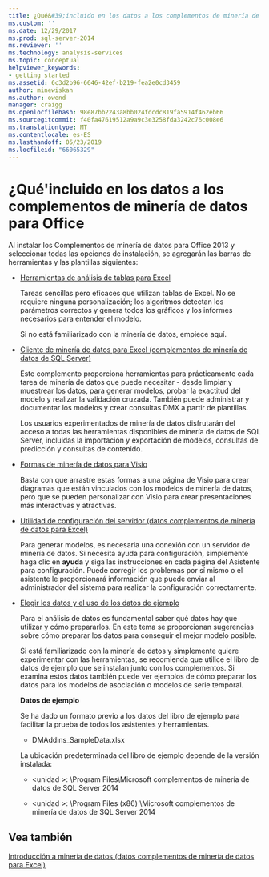 ```yaml
---
title: ¿Qué&#39;incluido en los datos a los complementos de minería de datos para Office | Microsoft Docs
ms.custom: ''
ms.date: 12/29/2017
ms.prod: sql-server-2014
ms.reviewer: ''
ms.technology: analysis-services
ms.topic: conceptual
helpviewer_keywords:
- getting started
ms.assetid: 6c3d2b96-6646-42ef-b219-fea2e0cd3459
author: minewiskan
ms.author: owend
manager: craigg
ms.openlocfilehash: 98e87bb2243a8bb024fdcdc819fa5914f462eb66
ms.sourcegitcommit: f40fa47619512a9a9c3e3258fda3242c76c008e6
ms.translationtype: MT
ms.contentlocale: es-ES
ms.lasthandoff: 05/23/2019
ms.locfileid: "66065329"
---
```

# <a name="what39s-included-in-the-data-mining-add-ins-for-office"></a>¿Qué&#39;incluido en los datos a los complementos de minería de datos para Office
  Al instalar los Complementos de minería de datos para Office 2013 y seleccionar todas las opciones de instalación, se agregarán las barras de herramientas y las plantillas siguientes:  
  
-   [Herramientas de análisis de tablas para Excel](table-analysis-tools-for-excel.md)  
  
     Tareas sencillas pero eficaces que utilizan tablas de Excel. No se requiere ninguna personalización; los algoritmos detectan los parámetros correctos y genera todos los gráficos y los informes necesarios para entender el modelo.  
  
     Si no está familiarizado con la minería de datos, empiece aquí.  
  
-   [Cliente de minería de datos para Excel &#40;complementos de minería de datos de SQL Server&#41;](data-mining-client-for-excel-sql-server-data-mining-add-ins.md)  
  
     Este complemento proporciona herramientas para prácticamente cada tarea de minería de datos que puede necesitar - desde limpiar y muestrear los datos, para generar modelos, probar la exactitud del modelo y realizar la validación cruzada. También puede administrar y documentar los modelos y crear consultas DMX a partir de plantillas.  
  
     Los usuarios experimentados de minería de datos disfrutarán del acceso a todas las herramientas disponibles de minería de datos de SQL Server, incluidas la importación y exportación de modelos, consultas de predicción y consultas de contenido.  
  
-   [Formas de minería de datos para Visio](data-mining-shapes-for-visio.md)  
  
     Basta con que arrastre estas formas a una página de Visio para crear diagramas que están vinculados con los modelos de minería de datos, pero que se pueden personalizar con Visio para crear presentaciones más interactivas y atractivas.  
  
-   [Utilidad de configuración del servidor &#40;datos complementos de minería de datos para Excel&#41;](server-configuration-utility-data-mining-add-ins-for-excel.md)  
  
     Para generar modelos, es necesaria una conexión con un servidor de minería de datos. Si necesita ayuda para configuración, simplemente haga clic en **ayuda** y siga las instrucciones en cada página del Asistente para configuración. Puede corregir los problemas por sí mismo o el asistente le proporcionará información que puede enviar al administrador del sistema para realizar la configuración correctamente.  
  
-   [Elegir los datos y el uso de los datos de ejemplo](choosing-data-for-data-mining.md)  
  
     Para el análisis de datos es fundamental saber qué datos hay que utilizar y cómo prepararlos. En este tema se proporcionan sugerencias sobre cómo preparar los datos para conseguir el mejor modelo posible.  
  
     Si está familiarizado con la minería de datos y simplemente quiere experimentar con las herramientas, se recomienda que utilice el libro de datos de ejemplo que se instalan junto con los complementos. Si examina estos datos también puede ver ejemplos de cómo preparar los datos para los modelos de asociación o modelos de serie temporal.  
  
     **Datos de ejemplo**  
  
     Se ha dado un formato previo a los datos del libro de ejemplo para facilitar la prueba de todos los asistentes y herramientas.  
  
    -   DMAddins_SampleData.xlsx  
  
     La ubicación predeterminada del libro de ejemplo depende de la versión instalada:  
  
    -   \<unidad >: \Program Files\Microsoft complementos de minería de datos de SQL Server 2014  
  
    -   \<unidad >: \Program Files (x86) \Microsoft complementos de minería de datos de SQL Server 2014  
  
## <a name="see-also"></a>Vea también  
 [Introducción a minería de datos &#40;datos complementos de minería de datos para Excel&#41;](getting-started-with-data-mining-data-mining-add-ins-for-excel.md)  
  
  

